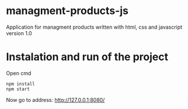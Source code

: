 # managment-products-js
Application for managment products written with html, css and javascript version 1.0

# Instalation and run of the project
Open cmd
```
npm install
npm start

```
Now go to address: http://127.0.0.1:8080/